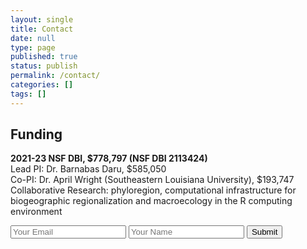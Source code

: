 ```yaml
---
layout: single
title: Contact
date: null
type: page
published: true
status: publish
permalink: /contact/
categories: []
tags: []
---
```

## Funding

**2021-23 NSF DBI, $778,797 (NSF DBI 2113424)**   
Lead PI: Dr. Barnabas Daru, $585,050   
Co-PI: Dr. April Wright (Southeastern Louisiana University), $193,747   
Collaborative Research: phyloregion, computational infrastructure for biogeographic regionalization and macroecology in the R computing environment

<form accept-charset="UTF-8" action="https://formkeep.com/f/2abd861ba4b6" method="POST">
  <input type="email" name="email" placeholder="Your Email">
  <input type="text" name="name" placeholder="Your Name">
  <input type="hidden" name="utf8" value="✓">
  <button type="submit">Submit</button>
</form>
